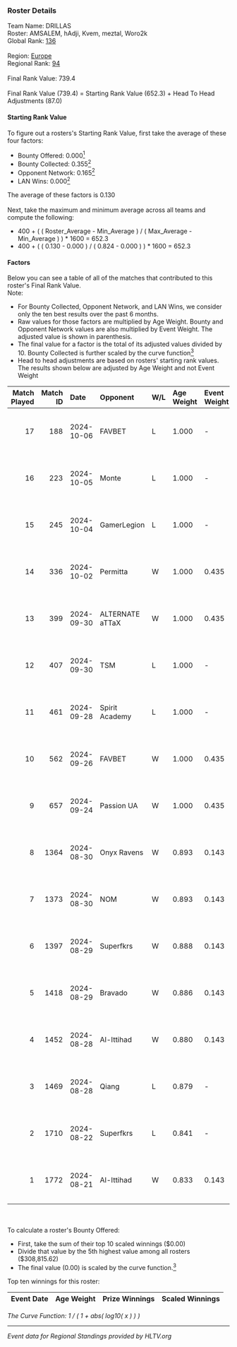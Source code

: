 ### Roster Details<br />
Team Name: DRILLAS<br />
Roster: AMSALEM, hAdji, Kvem, meztal, Woro2k<br />
Global Rank: [136](../../standings_global_2024_10_15.md)<br />
<br />
Region: [Europe]( ../../standings_europe_2024_10_15.md)<br />
Regional Rank: [94]( ../../standings_europe_2024_10_15.md)<br />
<br />
Final Rank Value:  739.4<br />
<br />
Final Rank Value (739.4) = Starting Rank Value (652.3) + Head To Head Adjustments (87.0)<br />

#### Starting Rank Value<br />
To figure out a rosters's Starting Rank Value, first take the average of these four factors:<br />
- Bounty Offered: 0.000[<sup>1</sup>](#table2)
- Bounty Collected: 0.355[<sup>2</sup>](#table1)
- Opponent Network: 0.165[<sup>2</sup>](#table1)
- LAN Wins: 0.000[<sup>2</sup>](#table1)

The average of these factors is 0.130<br />
<br />
Next, take the maximum and minimum average across all teams and compute the following:<br />
- 400 + ( ( Roster_Average - Min_Average ) / ( Max_Average - Min_Average ) ) * 1600 = 652.3
- 400 + ( ( 0.130 - 0.000 ) / ( 0.824 - 0.000 ) ) * 1600 = 652.3


#### Factors<br />
Below you can see a table of all of the matches that contributed to this roster's Final Rank Value.<br />
Note:<br />

- For Bounty Collected, Opponent Network, and LAN Wins, we consider only the ten best results over the past 6 months.
- Raw values for those factors are multiplied by Age Weight. Bounty and Opponent Network values are also multiplied by Event Weight. The adjusted value is shown in parenthesis.
- The final value for a factor is the total of its adjusted values divided by 10. Bounty Collected is further scaled by the curve function[<sup>3</sup>](#curveFunction)
- Head to head adjustments are based on rosters' starting rank values. The results shown below are adjusted by Age Weight and not Event Weight
<span id="table1"></span><br />


| Match Played | Match ID | Date       | Opponent        | W/L | Age Weight | Event Weight | Bounty Collected | Opponent Network | LAN Wins  | H2H Adj. | Roster                               |
| -: | -: | :- | :- | :- | :- | :- | :- | :- | :- | -: | :- |
|           17 |      188 | 2024-10-06 | FAVBET          | L   | 1.000      | -            | -                | -                | -         |    -9.79 | AMSALEM, hAdji, Kvem, meztal, Woro2k |
|           16 |      223 | 2024-10-05 | Monte           | L   | 1.000      | -            | -                | -                | -         |    -4.29 | AMSALEM, hAdji, Kvem, meztal, Woro2k |
|           15 |      245 | 2024-10-04 | GamerLegion     | L   | 1.000      | -            | -                | -                | -         |    -3.80 | AMSALEM, hAdji, Kvem, meztal, Woro2k |
|           14 |      336 | 2024-10-02 | Permitta        | W   | 1.000      | 0.435        | 0.034 (0.015)    | 1.000 (0.435)    | 0 (0.000) |    22.04 | AMSALEM, hAdji, Kvem, meztal, Woro2k |
|           13 |      399 | 2024-09-30 | ALTERNATE aTTaX | W   | 1.000      | 0.435        | 0.078 (0.034)    | 0.787 (0.342)    | 0 (0.000) |    22.48 | AMSALEM, hAdji, Kvem, meztal, Woro2k |
|           12 |      407 | 2024-09-30 | TSM             | L   | 1.000      | -            | -                | -                | -         |    -4.22 | AMSALEM, hAdji, Kvem, meztal, Woro2k |
|           11 |      461 | 2024-09-28 | Spirit Academy  | L   | 1.000      | -            | -                | -                | -         |    -4.70 | AMSALEM, hAdji, Kvem, meztal, Woro2k |
|           10 |      562 | 2024-09-26 | FAVBET          | W   | 1.000      | 0.435        | 0.044 (0.019)    | 0.887 (0.385)    | 0 (0.000) |    24.32 | AMSALEM, hAdji, Kvem, meztal, Woro2k |
|            9 |      657 | 2024-09-24 | Passion UA      | W   | 1.000      | 0.435        | 0.192 (0.084)    | 1.000 (0.435)    | 0 (0.000) |    26.65 | AMSALEM, hAdji, Kvem, meztal, Woro2k |
|            8 |     1364 | 2024-08-30 | Onyx Ravens     | W   | 0.893      | 0.143        | 0.000 (0.000)    | 0.117 (0.015)    | 0 (0.000) |     6.74 | AMSALEM, hAdji, Kvem, meztal, Woro2k |
|            7 |     1373 | 2024-08-30 | NOM             | W   | 0.893      | 0.143        | 0.000 (0.000)    | 0.094 (0.012)    | 0 (0.000) |    10.11 | AMSALEM, hAdji, Kvem, meztal, Woro2k |
|            6 |     1397 | 2024-08-29 | Superfkrs       | W   | 0.888      | 0.143        | 0.000 (0.000)    | 0.086 (0.011)    | 0 (0.000) |     9.60 | AMSALEM, hAdji, Kvem, meztal, Woro2k |
|            5 |     1418 | 2024-08-29 | Bravado         | W   | 0.886      | 0.143        | 0.000 (0.000)    | 0.056 (0.007)    | 0 (0.000) |     9.40 | AMSALEM, hAdji, Kvem, meztal, Woro2k |
|            4 |     1452 | 2024-08-28 | Al-Ittihad      | W   | 0.880      | 0.143        | 0.000 (0.000)    | 0.028 (0.004)    | 0 (0.000) |     5.87 | AMSALEM, hAdji, Kvem, meztal, Woro2k |
|            3 |     1469 | 2024-08-28 | Qiang           | L   | 0.879      | -            | -                | -                | -         |   -10.70 | AMSALEM, hAdji, Kvem, meztal, Woro2k |
|            2 |     1710 | 2024-08-22 | Superfkrs       | L   | 0.841      | -            | -                | -                | -         |   -17.71 | AMSALEM, hAdji, Kvem, meztal, Woro2k |
|            1 |     1772 | 2024-08-21 | Al-Ittihad      | W   | 0.833      | 0.143        | 0.000 (0.000)    | 0.028 (0.003)    | 0 (0.000) |     5.04 | AMSALEM, hAdji, Kvem, meztal, Woro2k |

<br />
<span id="table2"></span><br />
To calculate a roster's Bounty Offered:<br />

- First, take the sum of their top 10 scaled winnings ($0.00)
- Divide that value by the 5th highest value among all rosters ($308,815.62)
- The final value (0.00) is scaled by the curve function.[<sup>3</sup>](#curveFunction)

Top ten winnings for this roster:<br />

| Event Date | Age Weight | Prize Winnings | Scaled Winnings |
| :- | -: | :- | :- |


<span id="curveFunction"></span>_The Curve Function: 1 / ( 1 + abs( log10( x ) ) )_<br />

---
_Event data for Regional Standings provided by HLTV.org_<br />
